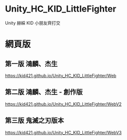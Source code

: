 # Unity_HC_KID_LittleFighter
 Unity 赫綵 KID 小朋友齊打交

# 網頁版

## 第一版 鴻麟、杰生
https://kid421.github.io/Unity_HC_KID_LittleFighter/Web

## 第二版 鴻麟、杰生 - 創作版
https://kid421.github.io/Unity_HC_KID_LittleFighter/WebV2

## 第三版 鬼滅之刃版本
https://kid421.github.io/Unity_HC_KID_LittleFighter/WebV3
